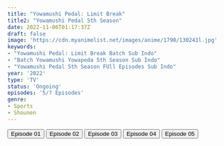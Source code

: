 ```yaml
---
title: "Yowamushi Pedal: Limit Break"
title2: "Yowamushi Pedal 5th Season"
date: 2022-11-06T01:17:37Z
draft: false
image: 'https://cdn.myanimelist.net/images/anime/1790/130241l.jpg'
keywords:
- "Yowamushi Pedal: Limit Break Batch Sub Indo"
- "Batch Yowamushi Yowapeda 5th Season Sub Indo"
- "Yowamushi Pedal 5th Season FUll Episodes Sub Indo"
year: '2022'
type: 'TV'
status: 'Ongoing'
episodes: '5/? Episodes'
genre:
- Sports
- Shounen
---
```


<div class="d-g gg-5 gtc-r ai-c">
<button onclick="window.open('?arc=kz5wL5r5rn_20221017/1/MP4/Kuramanime-YWPEDA_S5-01-480p-Zensub','_blank')">Episode 01</button>
<button onclick="window.open('?arc=kz5wL5r5rn_20221017/2/MP4/Kuramanime-YWPEDA_S5-02-480p-Zensub','_blank')">Episode 02</button>
<button onclick="window.open('?arc=p8q3w4iQqr_20221025/3/MP4/Kuramanime-YWPEDA_S5-03-480p-Zensub','_blank')">Episode 03</button>
<button onclick="window.open('?arc=20221029_Kusagiri-asia-YowaPeda-S5-04-480p-mp4/Kusagiri.asia_YowaPeda.S5--04_480p','_blank')">Episode 04</button>
<button onclick="window.open('?arc=20221105_Kusagiri-asia-YowaPeda-S5-05-480p-mp4/Kusagiri.asia_YowaPeda.S5--05_480p','_blank')">Episode 05</button>
</div>